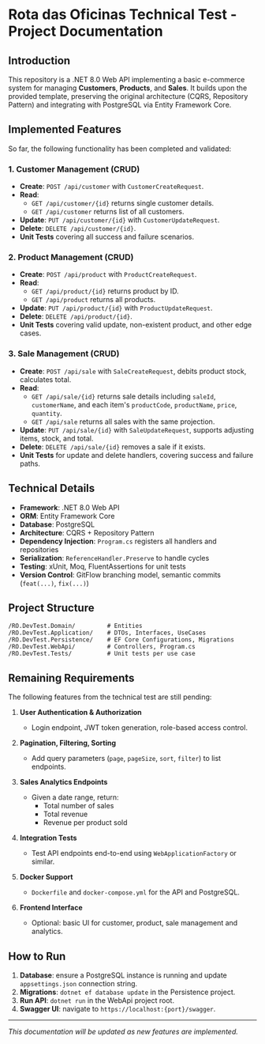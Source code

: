 # Rota das Oficinas Technical Test - Project Documentation

## Introduction
This repository is a .NET 8.0 Web API implementing a basic e-commerce system for managing **Customers**, **Products**, and **Sales**. It builds upon the provided template, preserving the original architecture (CQRS, Repository Pattern) and integrating with PostgreSQL via Entity Framework Core.

## Implemented Features
So far, the following functionality has been completed and validated:

### 1. Customer Management (CRUD)
- **Create**: `POST /api/customer` with `CustomerCreateRequest`.  
- **Read**:
  - `GET /api/customer/{id}` returns single customer details.  
  - `GET /api/customer` returns list of all customers.  
- **Update**: `PUT /api/customer/{id}` with `CustomerUpdateRequest`.  
- **Delete**: `DELETE /api/customer/{id}`.
- **Unit Tests** covering all success and failure scenarios.

### 2. Product Management (CRUD)
- **Create**: `POST /api/product` with `ProductCreateRequest`.  
- **Read**:
  - `GET /api/product/{id}` returns product by ID.  
  - `GET /api/product` returns all products.  
- **Update**: `PUT /api/product/{id}` with `ProductUpdateRequest`.  
- **Delete**: `DELETE /api/product/{id}`.
- **Unit Tests** covering valid update, non-existent product, and other edge cases.

### 3. Sale Management (CRUD)
- **Create**: `POST /api/sale` with `SaleCreateRequest`, debits product stock, calculates total.  
- **Read**:
  - `GET /api/sale/{id}` returns sale details including `saleId`, `customerName`, and each item's `productCode`, `productName`, `price`, `quantity`.  
  - `GET /api/sale` returns all sales with the same projection.  
- **Update**: `PUT /api/sale/{id}` with `SaleUpdateRequest`, supports adjusting items, stock, and total.  
- **Delete**: `DELETE /api/sale/{id}` removes a sale if it exists.  
- **Unit Tests** for update and delete handlers, covering success and failure paths.

## Technical Details
- **Framework**: .NET 8.0 Web API
- **ORM**: Entity Framework Core
- **Database**: PostgreSQL
- **Architecture**: CQRS + Repository Pattern
- **Dependency Injection**: `Program.cs` registers all handlers and repositories
- **Serialization**: `ReferenceHandler.Preserve` to handle cycles
- **Testing**: xUnit, Moq, FluentAssertions for unit tests
- **Version Control**: GitFlow branching model, semantic commits (`feat(...)`, `fix(...)`)

## Project Structure
```
/RO.DevTest.Domain/         # Entities
/RO.DevTest.Application/    # DTOs, Interfaces, UseCases
/RO.DevTest.Persistence/    # EF Core Configurations, Migrations
/RO.DevTest.WebApi/         # Controllers, Program.cs
/RO.DevTest.Tests/          # Unit tests per use case
```

## Remaining Requirements
The following features from the technical test are still pending:

1. **User Authentication & Authorization**  
   - Login endpoint, JWT token generation, role-based access control.

2. **Pagination, Filtering, Sorting**  
   - Add query parameters (`page`, `pageSize`, `sort`, `filter`) to list endpoints.

3. **Sales Analytics Endpoints**  
   - Given a date range, return:
     - Total number of sales
     - Total revenue
     - Revenue per product sold

4. **Integration Tests**  
   - Test API endpoints end-to-end using `WebApplicationFactory` or similar.

5. **Docker Support**  
   - `Dockerfile` and `docker-compose.yml` for the API and PostgreSQL.

6. **Frontend Interface**  
   - Optional: basic UI for customer, product, sale management and analytics.

## How to Run
1. **Database**: ensure a PostgreSQL instance is running and update `appsettings.json` connection string.  
2. **Migrations**: `dotnet ef database update` in the Persistence project.  
3. **Run API**: `dotnet run` in the WebApi project root.  
4. **Swagger UI**: navigate to `https://localhost:{port}/swagger`.

---

*This documentation will be updated as new features are implemented.*

